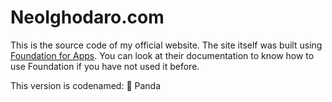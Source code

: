 # NeoIghodaro.com

This is the source code of my official website. The site itself was built using [Foundation for Apps](http://foundation.zurb.com/apps). You can look at their documentation to know how to use Foundation if you have not used it before.

This version is codenamed: 🐼 Panda